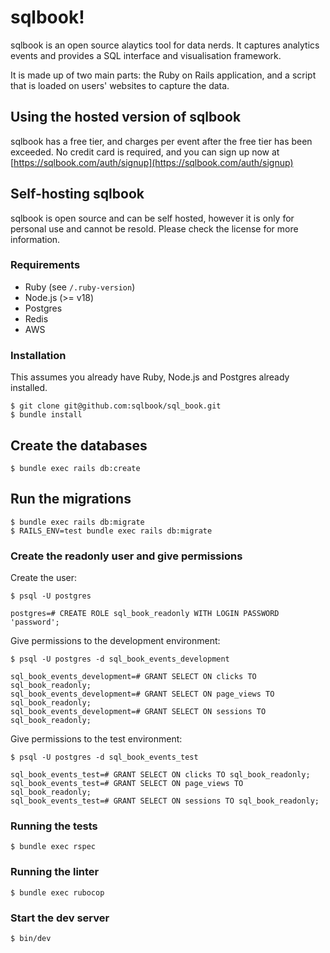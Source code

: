 # sqlbook!

sqlbook is an open source alaytics tool for data nerds. It captures analytics events and provides a SQL interface and visualisation framework.

It is made up of two main parts: the Ruby on Rails application, and a script that is loaded on users' websites to capture the data.

## Using the hosted version of sqlbook

sqlbook has a free tier, and charges per event after the free tier has been exceeded. No credit card is required, and you can sign up now at [https://sqlbook.com/auth/signup](https://sqlbook.com/auth/signup)


## Self-hosting sqlbook

sqlbook is open source and can be self hosted, however it is only for personal use and cannot be resold. Please check the license for more information.

### Requirements

- Ruby (see `/.ruby-version`)
- Node.js (>= v18)
- Postgres
- Redis
- AWS

### Installation

This assumes you already have Ruby, Node.js and Postgres already installed.

```
$ git clone git@github.com:sqlbook/sql_book.git
$ bundle install
```

## Create the databases
```
$ bundle exec rails db:create
```

## Run the migrations
```
$ bundle exec rails db:migrate
$ RAILS_ENV=test bundle exec rails db:migrate
```

### Create the readonly user and give permissions
Create the user:
```
$ psql -U postgres

postgres=# CREATE ROLE sql_book_readonly WITH LOGIN PASSWORD 'password';
```

Give permissions to the development environment:
```
$ psql -U postgres -d sql_book_events_development

sql_book_events_development=# GRANT SELECT ON clicks TO sql_book_readonly;
sql_book_events_development=# GRANT SELECT ON page_views TO sql_book_readonly;
sql_book_events_development=# GRANT SELECT ON sessions TO sql_book_readonly;
```

Give permissions to the test environment:
```
$ psql -U postgres -d sql_book_events_test

sql_book_events_test=# GRANT SELECT ON clicks TO sql_book_readonly;
sql_book_events_test=# GRANT SELECT ON page_views TO sql_book_readonly;
sql_book_events_test=# GRANT SELECT ON sessions TO sql_book_readonly;
```

### Running the tests

```
$ bundle exec rspec
```

### Running the linter

```
$ bundle exec rubocop
```

### Start the dev server

```
$ bin/dev
```
